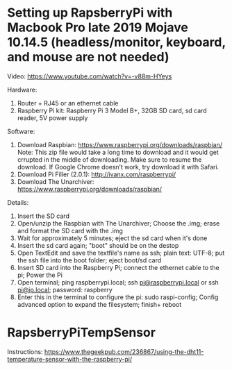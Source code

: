 # Setting up RapsberryPi with Macbook Pro late 2019 Mojave 10.14.5 (headless/monitor, keyboard, and mouse are not needed)
Video: https://www.youtube.com/watch?v=-v88m-HYeys

Hardware: 
1. Router + RJ45 or an ethernet cable
2. Raspberry Pi kit: Raspberry Pi 3 Model B+, 32GB SD card, sd card reader, 5V power supply

Software: 
1. Download Raspbian: https://www.raspberrypi.org/downloads/raspbian/
Note: This zip file would take a long time to download and it would get crrupted in the middle of downloading.  Make sure to resume the download.  If Google Chrome doesn’t work, try download it with Safari. 
2. Download Pi Filler (2.0.1): http://ivanx.com/raspberrypi/
3. Download The Unarchiver: https://www.raspberrypi.org/downloads/raspbian/

Details:
1. Insert the SD card
2. Open/unzip the Raspbian with The Unarchiver; Choose the .img; erase and format the SD card with the .img
3. Wait for approximately 5 minutes; eject the sd card when it's done
4. Insert the sd card again; "boot" should be on the destop
5. Open TextEdit and save the textfile's name as ssh; plain text: UTF-8; put the ssh file into the boot folder; eject boot/sd card
6. Insert SD card into the Raspberry Pi; connect the ethernet cable to the pi; Power the Pi
7. Open terminal; ping raspberrypi.local; ssh pi@raspberrypi.local or ssh pi@ip.local; password: raspberry
8. Enter this in the terminal to configure the pi: sudo raspi-config; Config advanced option to expand the filesystem; finish+ reboot

# RapsberryPiTempSensor
Instructions: https://www.thegeekpub.com/236867/using-the-dht11-temperature-sensor-with-the-raspberry-pi/
